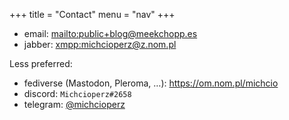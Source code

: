 +++
title = "Contact"
menu = "nav"
+++

 - email: <mailto:public+blog@meekchopp.es>
 - jabber: <xmpp:michcioperz@z.nom.pl>

Less preferred:

 - fediverse (Mastodon, Pleroma, …): <https://om.nom.pl/michcio>
 - discord: `Michcioperz#2658`
 - telegram: [@michcioperz](https://t.me/michcioperz)
